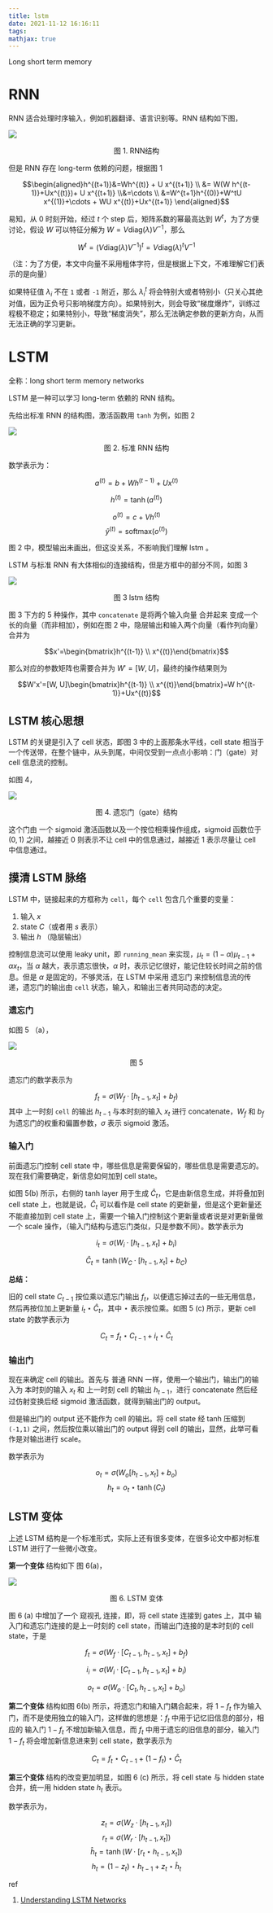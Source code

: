 ```yaml
---
title: lstm
date: 2021-11-12 16:16:11
tags:
mathjax: true
---
```

Long short term memory
<!--more-->

# RNN

RNN 适合处理时序输入，例如机器翻译、语言识别等。RNN 结构如下图，

![](./images/ml/lstm1.png)

<center>图 1. RNN结构</center>

但是 RNN 存在 long-term 依赖的问题，根据图 1

$$\begin{aligned}h^{(t+1)}&=Wh^{(t)} + U x^{(t+1)}
\\ &= W(W h^{(t-1)}+Ux^{(t)})+ U x^{(t+1)}
\\&=\cdots
\\ &=W^{t+1}h^{(0)}+W^tU x^{(1)}+\cdots + WU x^{(t)}+Ux^{(t+1)}
\end{aligned}$$

易知，从 $0$ 时刻开始，经过 $t$ 个 step 后，矩阵系数的幂最高达到 $W^t$，为了方便讨论，假设 $W$ 可以特征分解为 $W=V \text {diag}(\lambda) V^{-1}$，那么 

$$W^t = (V \text {diag}(\lambda) V^{-1})^t = V \text{diag}(\lambda)^t V^{-1}$$

（注：为了方便，本文中向量不采用粗体字符，但是根据上下文，不难理解它们表示的是向量）

如果特征值 $\lambda_i$ 不在 `1` 或者 `-1` 附近，那么 $\lambda_i^t$ 将会特别大或者特别小（只关心其绝对值，因为正负号只影响梯度方向）。如果特别大，则会导致“梯度爆炸”，训练过程极不稳定；如果特别小，导致“梯度消失”，那么无法确定参数的更新方向，从而无法正确的学习更新。

# LSTM
全称：long short term memory networks

LSTM 是一种可以学习 long-term 依赖的 RNN 结构。

先给出标准 RNN 的结构图，激活函数用 `tanh` 为例，如图 2

![](./images/ml/lstm2.png)

<center>图 2. 标准 RNN 结构</center>

数学表示为：

$$a^{(t)} = b+W h^{(t-1)}+Ux^{(t)}$$

$$h^{(t)} = \tanh(a^{(t)})$$

$$o^{(t)} = c + V h^{(t)}$$
$$\hat y^{(t)} = \text{softmax} (o^{(t)})$$

图 2 中，模型输出未画出，但这没关系，不影响我们理解 lstm 。

LSTM 与标准 RNN 有大体相似的连接结构，但是方框中的部分不同，如图 3

![](./images/ml/lstm3.png)

<center>图 3 lstm 结构</center>

图 3 下方的 5 种操作，其中 `concatenate` 是将两个输入向量 合并起来 变成一个长的向量（而非相加），例如在图 2 中，隐层输出和输入两个向量（看作列向量）合并为 

$$x'=\begin{bmatrix}h^{(t-1)} \\ x^{(t)}\end{bmatrix}$$

那么对应的参数矩阵也需要合并为 $W'=[W, U]$，最终的操作结果则为

$$W'x'=[W, U]\begin{bmatrix}h^{(t-1)} \\ x^{(t)}\end{bmatrix}=W h^{(t-1)}+Ux^{(t)}$$

## LSTM 核心思想

LSTM 的关键是引入了 cell 状态，即图 3 中的上面那条水平线，cell state 相当于一个传送带，在整个链中，从头到尾，中间仅受到一点点小影响：门（gate）对 cell 信息流的控制。

如图 4，

![](./images/ml/lstm4.png)
<center>图 4. 遗忘门（gate）结构</center>

这个门由 一个 sigmoid 激活函数以及一个按位相乘操作组成，sigmoid 函数位于 $(0,1)$ 之间，越接近 0 则表示不让 cell 中的信息通过，越接近 1 表示尽量让 cell 中信息通过。

## 摸清 LSTM 脉络

LSTM 中，链接起来的方框称为 `cell`，每个 `cell` 包含几个重要的变量：

1. 输入 $x$
2. state $C$（或者用 $s$ 表示）
3. 输出 $h$ （隐层输出）

控制信息流可以使用 leaky unit，即 `running_mean` 来实现，$\mu_t=(1-\alpha) \mu_{t-1} + \alpha x_t$，当 $\alpha$ 越大，表示遗忘很快，$\alpha$ 时，表示记忆很好，能记住较长时间之前的信息。但是 $\alpha$ 是固定的，不够灵活，在 LSTM 中采用 遗忘门 来控制信息流的传递，遗忘门的输出由 `cell` 状态，输入，和输出三者共同动态的决定。

### 遗忘门
如图 5 （a），

![](./images/ml/lstm5.png)
<center>图 5</center>

遗忘门的数学表示为

$$f_t=\sigma (W_f \cdot [h_{t-1}, x_t] + b_f)$$
其中 上一时刻 `cell` 的输出 $h_{t-1}$ 与本时刻的输入 $x_t$ 进行 concatenate，$W_f$ 和 $b_f$ 为遗忘门的权重和偏置参数，$\sigma$ 表示 sigmoid 激活。

### 输入门

前面遗忘门控制 cell state 中，哪些信息是需要保留的，哪些信息是需要遗忘的。现在我们需要确定，新信息如何加到 cell state。


如图 5(b) 所示，右侧的 tanh layer 用于生成 $\hat C_t$，它是由新信息生成，并将叠加到 cell state 上，也就是说，$\hat C_t$ 可以看作是 cell state 的更新量，但是这个更新量还不能直接加到 cell state 上，需要一个输入门控制这个更新量或者说是对更新量做一个 scale 操作，（输入门结构与遗忘门类似，只是参数不同）。数学表示为

$$i_t=\sigma(W_i \cdot [h_{t-1}, x_t]+b_i)$$

$$\hat C_t = \tanh (W_C \cdot [h_{t-1}, x_t] + b_C)$$

**总结：**

旧的 cell state $C_{t-1}$ 按位乘以遗忘门输出 $f_t$，以便遗忘掉过去的一些无用信息，然后再按位加上更新量 $i_t \star \hat C_t$，其中 $\star$ 表示按位乘。如图 5 (c) 所示，更新 cell state 的数学表示为

$$C_t = f_t \star C_{t-1} + i_t \star \hat C_t$$

### 输出门

现在来确定 cell 的输出。首先与 普通 RNN 一样，使用一个输出门，输出门的输入为 本时刻的输入 $x_t$ 和 上一时刻 cell 的输出 $h_{t-1}$，进行 concatenate 然后经过仿射变换后经 sigmoid 激活函数，就得到输出门的 output。

但是输出门的 output 还不能作为 cell 的输出。将 cell state 经 tanh 压缩到 `(-1,1)` 之间，然后按位乘以输出门的 output 得到 cell 的输出，显然，此举可看作是对输出进行 scale。

数学表示为

$$o_t=\sigma(W_o [h_{t-1},x_t]+b_o)$$
$$h_t=o_t \star \tanh (C_t)$$


## LSTM 变体

上述 LSTM 结构是一个标准形式，实际上还有很多变体，在很多论文中都对标准 LSTM 进行了一些微小改变。

**第一个变体** 结构如下 图 6(a)，

![](./images/ml/lstm6.png)

<center>图 6. LSTM 变体</center>

图 6 (a) 中增加了一个 窥视孔 连接，即，将 cell state 连接到 gates 上，其中 输入门和遗忘门连接的是上一时刻的 cell state，而输出门连接的是本时刻的 cell state，于是

$$f_t = \sigma (W_f \cdot [C_{t-1}, h_{t-1}, x_t]+b_f)$$

$$i_i = \sigma(W_i \cdot [C_{t-1}, h_{t-1}, x_t] + b_i)$$

$$o_t = \sigma(W_o \cdot [C_t, h_{t-1}, x_t]+b_o)$$

**第二个变体** 结构如图 6(b) 所示，将遗忘门和输入门耦合起来，将 $1-f_t$ 作为输入门，而不是使用独立的输入门，这样做的思想是：$f_t$ 中用于记忆旧信息的部分，相应的 输入门 $1-f_t$ 不增加新输入信息，而 $f_t$ 中用于遗忘的旧信息的部分，输入门 $1-f_t$ 将会增加新信息进来到 cell state，数学表示为

$$C_t = f_t \star C_{t-1} + (1-f_t) \star \hat C_t$$

**第三个变体** 结构的改变更加明显，如图 6 (c) 所示，将 cell state 与 hidden state 合并，统一用 hidden state $h_t$ 表示。

数学表示为，

$$z_t = \sigma(W_z \cdot [h_{t-1},x_t])$$
$$r_t = \sigma(W_r \cdot [h_{t-1},x_t])$$
$$\hat h_t = \tanh(W \cdot [r_t \star h_{t-1}, x_t])$$
$$h_t = (1-z_t) \star h_{t-1} + z_t \star \hat h_t$$







ref

1. [Understanding LSTM Networks](http://colah.github.io/posts/2015-08-Understanding-LSTMs/)